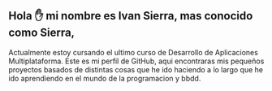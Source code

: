 ## Hola ✋ mi nombre es Ivan Sierra, mas conocido como Sierra, 

Actualmente estoy cursando el ultimo curso de Desarrollo de Aplicaciones Multiplataforma.
Este es mi perfil de GitHub, aqui encontraras mis pequeños proyectos basados de distintas cosas que he ido haciendo a lo largo que he ido aprendiendo en el mundo de la programacion y bbdd.




<!--
**SierraIvan/SierraIvan** is a ✨ _special_ ✨ repository because its `README.md` (this file) appears on your GitHub profile.

Here are some ideas to get you started:

- 🔭 I’m currently working on ...
- 🌱 I’m currently learning ...
- 👯 I’m looking to collaborate on ...
- 🤔 I’m looking for help with ...
- 💬 Ask me about ...
- 📫 How to reach me: ...
- 😄 Pronouns: ...
- ⚡ Fun fact: ...
-->
